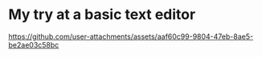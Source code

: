 # My try at a basic text editor

https://github.com/user-attachments/assets/aaf60c99-9804-47eb-8ae5-be2ae03c58bc

